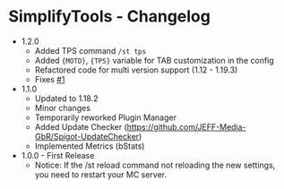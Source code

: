 # SimplifyTools - Changelog
 - 1.2.0
   - Added TPS command `/st tps` 
   - Added `{MOTD}`, `{TPS}` variable for TAB customization in the config 
   - Refactored code for multi version support (1.12 - 1.19.3)
   - Fixes [#1](https://github.com/LabodiDavid/SimplifyTools/issues/1)
 - 1.1.0
   - Updated to 1.18.2
   - Minor changes
   - Temporarily reworked Plugin Manager
   - Added Update Checker (https://github.com/JEFF-Media-GbR/Spigot-UpdateChecker)
   - Implemented Metrics (bStats)
 - 1.0.0 - First Release
     - Notice: If the /st reload command not reloading the new settings, you need to restart your MC server.
